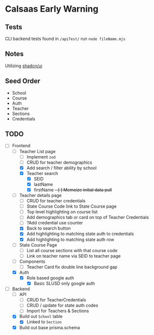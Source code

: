 # Calsaas Early Warning

## Tests

CLI backend tests found in `/apiTest/` 
run `node fileName.mjs` 

## Notes

Utilizing [shadcn/ui](https://ui.shadcn.com/docs/components)

## Seed Order

- School
- Course
- Auth
- Teacher
- Sections
- Credentials

## TODO

- [ ] Frontend
  - [ ] Teacher List page
    - [ ] Implement `zod`
    - [ ] CRUD for teacher demographics
    - [X] Add search / filter ability by school 
    - [X] Teacher search
      - [X] SEID
      - [X] lastName
      - [X] firstName
    ~~- [ ] Memoize initial data pull~~
  - [ ] Teacher details page
    - [ ] CRUD for teacher credentials
    - [ ] State Course Code link to State Course page
    - [ ] Top level highlighting on course list
    - [ ] Add demographics tab or card on top of Teacher Credentials
    - [ ] ?Add credential use counter
    - [x] Back to search button
    - [x] Add highlighting to matching state auth to credentials
    - [x] Add highlighting to matching state auth row
  - [ ] State Course Page
    - [ ] List all course sections with that course code
    - [ ] Link on teacher name via SEID to teacher page
  - [ ] Components
    - [ ] Teacher Card fix double line background gap
  - [X] Auth
    - [X] Role based google auth
      - [X] Basic SLUSD only google auth
- [ ] Backend
  - [ ] API
    - [ ] CRUD for TeacherCredentials
    - [ ] CRUD / update for state auth codes
    - [ ] Import for Teachers & Sections
  - [x] Build out `School` table
    - [x] Linked to `Section` 
  - [x] Build out base prisma.schema
